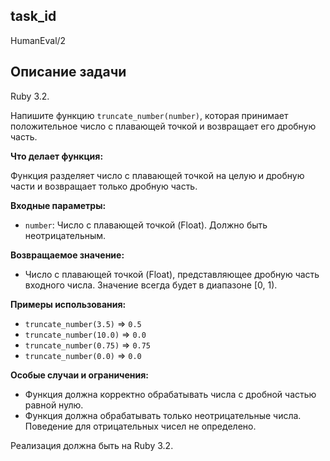 ## task_id
HumanEval/2

## Описание задачи
Ruby 3.2.

Напишите функцию `truncate_number(number)`, которая принимает положительное число с плавающей точкой и возвращает его дробную часть.

**Что делает функция:**

Функция разделяет число с плавающей точкой на целую и дробную части и возвращает только дробную часть.

**Входные параметры:**

* `number`: Число с плавающей точкой (Float).  Должно быть неотрицательным.

**Возвращаемое значение:**

* Число с плавающей точкой (Float), представляющее дробную часть входного числа.  Значение всегда будет в диапазоне [0, 1).

**Примеры использования:**

* `truncate_number(3.5)`  =>  `0.5`
* `truncate_number(10.0)` => `0.0`
* `truncate_number(0.75)` => `0.75`
* `truncate_number(0.0)`  => `0.0`


**Особые случаи и ограничения:**

* Функция должна корректно обрабатывать числа с дробной частью равной нулю.
* Функция должна обрабатывать только неотрицательные числа.  Поведение для отрицательных чисел не определено.


Реализация должна быть на Ruby 3.2.

